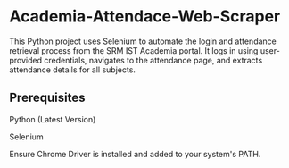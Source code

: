 # Academia-Attendace-Web-Scraper

This Python project uses Selenium to automate the login and attendance retrieval process from the SRM IST Academia portal. It logs in using user-provided credentials, navigates to the attendance page, and extracts attendance details for all subjects.

## Prerequisites

Python (Latest Version)

Selenium 

Ensure Chrome Driver is installed and added to your system's PATH.


